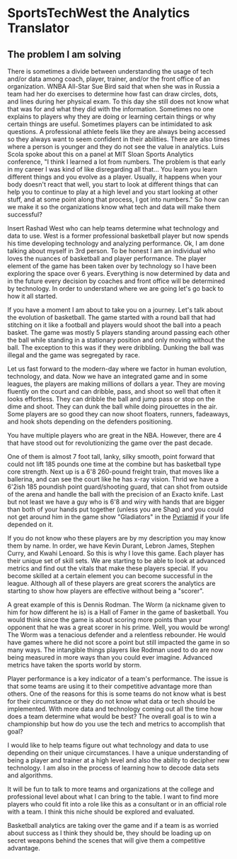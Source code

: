 # SportsTechWest the Analytics Translator

## The problem I am solving 

There is sometimes a divide between understanding the usage of tech and/or data among coach, player, trainer, and/or the front office of an organization.  WNBA All-Star Sue Bird said that when she was in Russia a team had her do exercises to determine how fast can draw circles, dots, and lines during her physical exam.  To this day she still does not know what that was for and what they did with the information.  Sometimes no one explains to players why they are doing or learning certain things or why certain things are useful.  Sometimes players can be intimidated to ask questions.  A professional athlete feels like they are always being accessed so they always want to seem confident in their abilities. There are also times where a person is younger and they do not see the value in analytics.  Luis Scola spoke about this on a panel at MIT Sloan Sports Analytics conference, "I think I learned a lot from numbers.  The problem is that early in my career I was kind of like disregarding all that... You learn you learn different things and you evolve as a player.  Usually, it happens when your body doesn't react that well, you start to look at different things that can help you to continue to play at a high level and you start looking at other stuff, and at some point along that process, I got into numbers."  So how can we make it so the organizations know what tech and data will make them successful?

Insert Rashad West who can help teams determine what technology and data to use. West is a former professional basketball player but now spends his time developing technology and analyzing performance.  Ok, I am done talking about myself in 3rd person.  To be honest I am an individual who loves the nuances of basketball and player performance.  The player element of the game has been taken over by technology so I have been exploring the space over 6 years.  Everything is now determined by data and in the future every decision by coaches and front office will be determined by technology.  In order to understand where we are going let's go back to how it all started.  

If you have a moment I am about to take you on a journey.  Let's talk about the evolution of basketball.  The game started with a round ball that had stitching on it like a football and players would shoot the ball into a peach basket.  The game was mostly 5 players standing around passing each other the ball while standing in a stationary position and only moving without the ball.  The exception to this was if they were dribbling.  Dunking the ball was illegal and the game was segregated by race.

Let us fast forward to the modern-day where we factor in human evolution, technology, and data.  Now we have an integrated game and in some leagues, the players are making millions of dollars a year. They are moving fluently on the court and can dribble, pass, and shoot so well that often it looks effortless.  They can dribble the ball and jump pass or stop on the dime and shoot.  They can dunk the ball while doing pirouettes in the air.  Some players are so good they can now shoot floaters, runners, fadeaways, and hook shots depending on the defenders positioning.      

You have multiple players who are great in the NBA.  However, there are 4 that have stood out for revolutionizing the game over the past decade. 

One of them is almost 7 foot tall, lanky, silky smooth, point forward that could not lift 185 pounds one time at the combine but has basketball type core strength.  Next up is a 6'8 260-pound freight train, that moves like a ballerina, and can see the court like he has x-ray vision.  Thrid we have a 6'2ish 185 poundish point guard/shooting guard,
that can shot from outside of the arena and handle the ball with the precision of an Exacto knife.  Last but not least we have a guy who is 6'8 and wiry with hands that are bigger than both of your hands put together (unless you are Shaq) and you could not get around him in the game show "Gladiators" in the [Pyriamid](https://youtu.be/x5_ivBV7FMo) if your
life depended on it. 

If you do not know who these players are by my description you may know them by name.  In order, we have Kevin Durant, Lebron James, Stephen Curry, and Kwahi Lenoard.  So this is why I love this game.  Each player has their unique set of skill sets.  We are starting to be able to look at advanced metrics and find out the vitals that make these players special.  If you become skilled at a certain element you can become successful in the league.  Although all of these players are great scorers the analytics are starting to show how players are effective without being a "scorer".  

A great example of this is Dennis Rodman.  The Worm (a nickname given to him for how different he is) is a Hall of Famer in the game of basketball.  You would think since the game is about scoring more points than your opponent that he was a great scorer in his prime.  Well, you would be wrong!  The Worm was a tenacious defender and a relentless rebounder.  He would have games where he did
not score a point but still impacted the game in so many ways.  The intangible things players like Rodman used to do are now being measured in more ways than you could ever imagine.  Advanced metrics have taken the sports world by storm.  

Player performance is a key indicator of a team's performance.  The issue is that some teams are using it to their competitive advantage more than others.  One of the reasons for this is some teams do not know what is best for their circumstance or they do not know what data or tech should be implemented.  With more data and technology coming out all the time how does a team determine what would be best? The overall goal is to win a championship but how do you use the tech and metrics to accomplish that goal?

I would like to help teams figure out what technology and data to use depending on their unique circumstances.  I have a unique understanding of being a player and trainer at a high level and also the ability to decipher new technology. I am also in the process of learning how to decode data sets and algorithms.  

It will be fun to talk to more teams and organizations at the college and professional level about what I can bring to the table.  I want to find more players who could fit into a role like this as a consultant or in an official role with a team.  I think this niche should be explored and evaluated.

Basketball analytics are taking over the game and if a team is as worried about success as I think they should be, they should be loading up on secret weapons behind the scenes that will give them a competitive advantage.  
